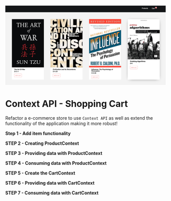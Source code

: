 ![](img.png)

# Context API - Shopping Cart

Refactor a e-commerce store to use `Context API` as well as extend the functionality of the application making it more robust!


**Step 1 - Add item functionality**

**STEP 2 - Creating ProductContext**

**STEP 3 - Providing data with ProductContext**

**STEP 4 - Consuming data with ProductContext**

**STEP 5 - Create the CartContext**

**STEP 6 - Providing data with CartContext**

**STEP 7 - Consuming data with CartContext**

